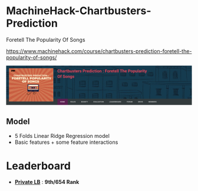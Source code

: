 # MachineHack-Chartbusters-Prediction
Foretell The Popularity Of Songs

https://www.machinehack.com/course/chartbusters-prediction-foretell-the-popularity-of-songs/

<img src="image.png">

## Model
* 5 Folds Linear Ridge Regression model
* Basic features + some feature interactions

# Leaderboard
* **[Private LB](https://www.machinehack.com/course/chartbusters-prediction-foretell-the-popularity-of-songs/leaderboard)** : **9th/654 Rank**